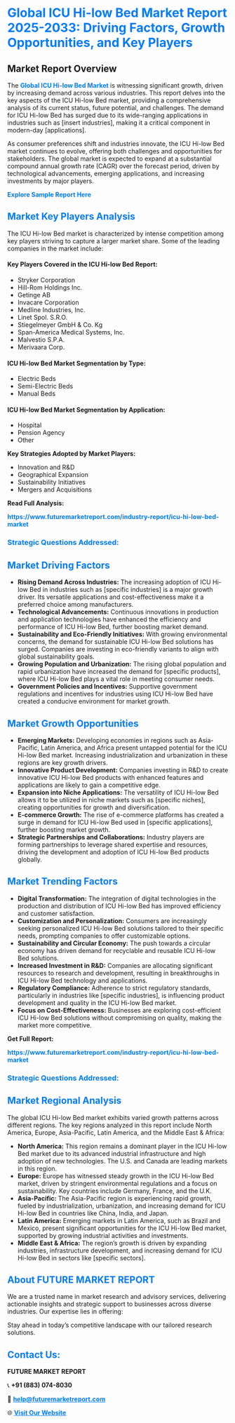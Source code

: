 <h1 style="color: #007BFF;">Global ICU Hi-low Bed Market Report 2025-2033: Driving Factors, Growth Opportunities, and Key Players</h1>

<section id="overview">
<h2>Market Report Overview</h2>
<p>The <a href="https://www.futuremarketreport.com/industry-report/icu-hi-low-bed-market" style="color: #007BFF; text-decoration: none;"><strong>Global ICU Hi-low Bed Market</strong></a> is witnessing significant growth, driven by increasing demand across various industries. This report delves into the key aspects of the ICU Hi-low Bed market, providing a comprehensive analysis of its current status, future potential, and challenges. The demand for ICU Hi-low Bed has surged due to its wide-ranging applications in industries such as [insert industries], making it a critical component in modern-day [applications].</p>
<p>As consumer preferences shift and industries innovate, the ICU Hi-low Bed market continues to evolve, offering both challenges and opportunities for stakeholders. The global market is expected to expand at a substantial compound annual growth rate (CAGR) over the forecast period, driven by technological advancements, emerging applications, and increasing investments by major players.</p>
</section>

<section id="overview">
<p><a href="https://www.futuremarketreport.com/request-sample/reportId=26127" style="color: #007BFF; text-decoration: none;"><strong>Explore Sample Report Here</strong></a></p>
</section>

<section id="key-players">
<h2 style="color: #007BFF;">Market Key Players Analysis</h2>
<p>The ICU Hi-low Bed market is characterized by intense competition among key players striving to capture a larger market share. Some of the leading companies in the market include:</p>
<h4>Key Players Covered in the ICU Hi-low Bed Report:</h4>
<ul><li>Stryker Corporation</li><li>Hill-Rom Holdings Inc.</li><li>Getinge AB</li><li>Invacare Corporation</li><li>Medline Industries, Inc.</li><li>Linet Spol. S.R.O.</li><li>Stiegelmeyer GmbH &amp; Co. Kg</li><li>Span-America Medical Systems, Inc.</li><li>Malvestio S.P.A.</li><li>Merivaara Corp.</li></ul>
<h4>ICU Hi-low Bed Market Segmentation by Type:</h4>
<ul><li>Electric Beds</li><li>Semi-Electric Beds</li><li>Manual Beds</li></ul>

<h4>ICU Hi-low Bed Market Segmentation by Application:</h4>
<ul><li>Hospital</li><li>Pension Agency</li><li>Other</li></ul>
<p><strong>Key Strategies Adopted by Market Players:</strong></p>
<ul>
<li>Innovation and R&D</li>
<li>Geographical Expansion</li>
<li>Sustainability Initiatives</li>
<li>Mergers and Acquisitions</li>
</ul>
</section>

<section>
<p><strong>Read Full Analysis: </strong></p><a href="https://www.futuremarketreport.com/industry-report/icu-hi-low-bed-market" style="color: #007BFF; text-decoration: none;"><strong>https://www.futuremarketreport.com/industry-report/icu-hi-low-bed-market</strong></a>
<h3 style="color: #007BFF;">Strategic Questions Addressed:</h3>
</section>

<section id="driving-factors">
<h2 style="color: #007BFF;">Market Driving Factors</h2>
<ul>
<li><strong>Rising Demand Across Industries:</strong> The increasing adoption of ICU Hi-low Bed in industries such as [specific industries] is a major growth driver. Its versatile applications and cost-effectiveness make it a preferred choice among manufacturers.</li>
<li><strong>Technological Advancements:</strong> Continuous innovations in production and application technologies have enhanced the efficiency and performance of ICU Hi-low Bed, further boosting market demand.</li>
<li><strong>Sustainability and Eco-Friendly Initiatives:</strong> With growing environmental concerns, the demand for sustainable ICU Hi-low Bed solutions has surged. Companies are investing in eco-friendly variants to align with global sustainability goals.</li>
<li><strong>Growing Population and Urbanization:</strong> The rising global population and rapid urbanization have increased the demand for [specific products], where ICU Hi-low Bed plays a vital role in meeting consumer needs.</li>
<li><strong>Government Policies and Incentives:</strong> Supportive government regulations and incentives for industries using ICU Hi-low Bed have created a conducive environment for market growth.</li>
</ul>
</section>

<section id="growth-opportunities">
<h2 style="color: #007BFF;">Market Growth Opportunities</h2>
<ul>
<li><strong>Emerging Markets:</strong> Developing economies in regions such as Asia-Pacific, Latin America, and Africa present untapped potential for the ICU Hi-low Bed market. Increasing industrialization and urbanization in these regions are key growth drivers.</li>
<li><strong>Innovative Product Development:</strong> Companies investing in R&D to create innovative ICU Hi-low Bed products with enhanced features and applications are likely to gain a competitive edge.</li>
<li><strong>Expansion into Niche Applications:</strong> The versatility of ICU Hi-low Bed allows it to be utilized in niche markets such as [specific niches], creating opportunities for growth and diversification.</li>
<li><strong>E-commerce Growth:</strong> The rise of e-commerce platforms has created a surge in demand for ICU Hi-low Bed used in [specific applications], further boosting market growth.</li>
<li><strong>Strategic Partnerships and Collaborations:</strong> Industry players are forming partnerships to leverage shared expertise and resources, driving the development and adoption of ICU Hi-low Bed products globally.</li>
</ul>
</section>

<section id="trending-factors">
<h2 style="color: #007BFF;">Market Trending Factors</h2>
<ul>
<li><strong>Digital Transformation:</strong> The integration of digital technologies in the production and distribution of ICU Hi-low Bed has improved efficiency and customer satisfaction.</li>
<li><strong>Customization and Personalization:</strong> Consumers are increasingly seeking personalized ICU Hi-low Bed solutions tailored to their specific needs, prompting companies to offer customizable options.</li>
<li><strong>Sustainability and Circular Economy:</strong> The push towards a circular economy has driven demand for recyclable and reusable ICU Hi-low Bed solutions.</li>
<li><strong>Increased Investment in R&D:</strong> Companies are allocating significant resources to research and development, resulting in breakthroughs in ICU Hi-low Bed technology and applications.</li>
<li><strong>Regulatory Compliance:</strong> Adherence to strict regulatory standards, particularly in industries like [specific industries], is influencing product development and quality in the ICU Hi-low Bed market.</li>
<li><strong>Focus on Cost-Effectiveness:</strong> Businesses are exploring cost-efficient ICU Hi-low Bed solutions without compromising on quality, making the market more competitive.</li>
</ul>
</section>

<section>
<p><strong>Get Full Report: </strong></p><a href="https://www.futuremarketreport.com/industry-report/icu-hi-low-bed-market" style="color: #007BFF; text-decoration: none;"><strong>https://www.futuremarketreport.com/industry-report/icu-hi-low-bed-market</strong></a>
<h3 style="color: #007BFF;">Strategic Questions Addressed:</h3>
</section>


<section id="regional-analysis">
<h2 style="color: #007BFF;">Market Regional Analysis</h2>
<p>The global ICU Hi-low Bed market exhibits varied growth patterns across different regions. The key regions analyzed in this report include North America, Europe, Asia-Pacific, Latin America, and the Middle East & Africa:</p>
<ul>
<li><strong>North America:</strong> This region remains a dominant player in the ICU Hi-low Bed market due to its advanced industrial infrastructure and high adoption of new technologies. The U.S. and Canada are leading markets in this region.</li>
<li><strong>Europe:</strong> Europe has witnessed steady growth in the ICU Hi-low Bed market, driven by stringent environmental regulations and a focus on sustainability. Key countries include Germany, France, and the U.K.</li>
<li><strong>Asia-Pacific:</strong> The Asia-Pacific region is experiencing rapid growth, fueled by industrialization, urbanization, and increasing demand for ICU Hi-low Bed in countries like China, India, and Japan.</li>
<li><strong>Latin America:</strong> Emerging markets in Latin America, such as Brazil and Mexico, present significant opportunities for the ICU Hi-low Bed market, supported by growing industrial activities and investments.</li>
<li><strong>Middle East & Africa:</strong> The region’s growth is driven by expanding industries, infrastructure development, and increasing demand for ICU Hi-low Bed in sectors like [specific sectors].</li>
</ul>
</section>

<footer>
<h2 style="color: #007BFF;">About FUTURE MARKET REPORT</h2>
<p>We are a trusted name in market research and advisory services, delivering actionable insights and strategic support to businesses across diverse industries. Our expertise lies in offering:</p>

<p>Stay ahead in today’s competitive landscape with our tailored research solutions.</p>

<h2 style="color: #007BFF;">Contact Us:</h2>
<p><strong>FUTURE MARKET REPORT</strong></p>
<p>📞 <strong>+91 (883) 074-8030</strong></p>
<p>📧 <strong><a href="mailto:help@futuremarketreport.com" style="color: #007BFF;">help@futuremarketreport.com</a></strong></p>
<p>🌐 <strong><a href="https://www.futuremarketreport.com/" style="color: #007BFF;">Visit Our Website</a></strong></p>
</footer>